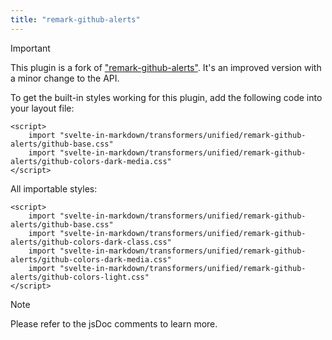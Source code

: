 ```yaml
---
title: "remark-github-alerts"
---
```


> [!IMPORTANT]
> This plugin is a fork of ["remark-github-alerts"](https://npmjs.com/package/remark-github-alerts). It's an improved version with a minor change to the API.

To get the built-in styles working for this plugin, add the following code into your layout file:

```svelte
<script>
    import "svelte-in-markdown/transformers/unified/remark-github-alerts/github-base.css"
    import "svelte-in-markdown/transformers/unified/remark-github-alerts/github-colors-dark-media.css"
</script>
```

All importable styles:

```svelte
<script>
    import "svelte-in-markdown/transformers/unified/remark-github-alerts/github-base.css"
    import "svelte-in-markdown/transformers/unified/remark-github-alerts/github-colors-dark-class.css"
    import "svelte-in-markdown/transformers/unified/remark-github-alerts/github-colors-dark-media.css"
    import "svelte-in-markdown/transformers/unified/remark-github-alerts/github-colors-light.css"
</script>
```

> [!NOTE]
> Please refer to the jsDoc comments to learn more.
